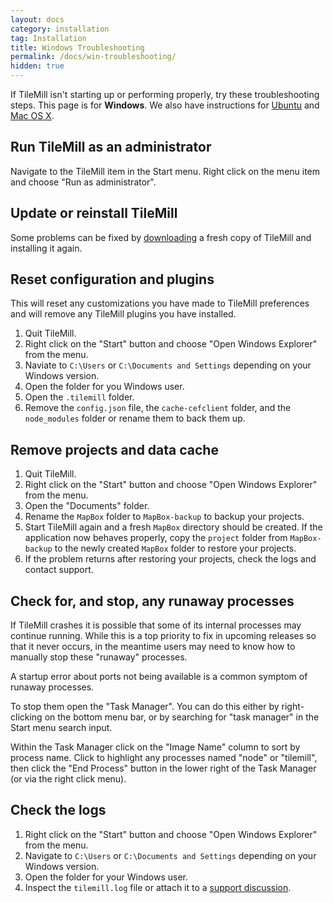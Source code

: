 ```yaml
---
layout: docs
category: installation
tag: Installation
title: Windows Troubleshooting
permalink: /docs/win-troubleshooting/
hidden: true
---
```

If TileMill isn't starting up or performing properly, try these troubleshooting steps. This page is for **Windows**. We also have instructions for [Ubuntu](/tilemill/docs/linux-troubleshooting) and [Mac OS X](/tilemill/docs/mac-troubleshooting).

## Run TileMill as an administrator

Navigate to the TileMill item in the Start menu. Right click on the menu item and choose "Run as administrator".

## Update or reinstall TileMill

Some problems can be fixed by [downloading](http://mapbox.com/tilemill/) a fresh copy of TileMill and installing it again.

## Reset configuration and plugins

This will reset any customizations you have made to TileMill preferences and will remove any TileMill plugins you have installed.

1. Quit TileMill.
2. Right click on the "Start" button and choose "Open Windows Explorer" from the menu.
3. Naviate to `C:\Users` or `C:\Documents and Settings` depending on your Windows version.
4. Open the folder for you Windows user.
5. Open the `.tilemill` folder.
4. Remove the `config.json` file, the `cache-cefclient` folder, and the `node_modules` folder or rename them to back them up.

## Remove projects and data cache

1. Quit TileMill.
2. Right click on the "Start" button and choose "Open Windows Explorer" from the menu.
3. Open the "Documents" folder.
4. Rename the `MapBox` folder to `MapBox-backup` to backup your projects.
5. Start TileMill again and a fresh `MapBox` directory should be created. If the application now behaves properly, copy the `project` folder from `MapBox-backup` to the newly created `MapBox` folder to restore your projects.
6. If the problem returns after restoring your projects, check the logs and contact support.

## Check for, and stop, any runaway processes

If TileMill crashes it is possible that some of its internal processes may continue running. While this is a top priority to fix in upcoming releases so that it never occurs, in the meantime users may need to know how to manually stop these "runaway" processes.

A startup error about ports not being available is a common symptom of runaway processes.

To stop them open the "Task Manager". You can do this either by right-clicking on the bottom menu bar, or by searching for "task manager" in the Start menu search input.

Within the Task Manager click on the "Image Name" column to sort by process name. Click to highlight any processes named "node" or "tilemill", then click the "End Process" button in the lower right of the Task Manager (or via the right click menu).

## Check the logs

1. Right click on the "Start" button and choose "Open Windows Explorer" from the menu.
2. Navigate to `C:\Users` or `C:\Documents and Settings` depending on your Windows version.
3. Open the folder for your Windows user.
4. Inspect the `tilemill.log` file or attach it to a [support discussion](http://support.mapbox.com/discussions/tilemill).
